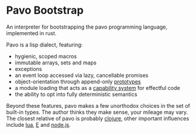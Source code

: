 # Pavo Bootstrap

An interpreter for bootstrapping the pavo programming language, implemented in rust.

Pavo is a lisp dialect, featuring:

- hygienic, scoped macros
- immutable arrays, sets and maps
- exceptions
- an event loop accessed via lazy, cancellable promises
- object-orientation through append-only [prototypes](https://en.wikipedia.org/wiki/Prototype-based_programming)
- a module loading that acts as a [capability system](https://en.wikipedia.org/wiki/Capability-based_security) for effectful code
- the ability to opt into fully deterministic semantics

Beyond these features, pavo makes a few unorthodox choices in the set of built-in types. The author thinks they make sense, your mileage may vary. The closest relative of pavo is probably [clojure](https://clojure.org/index), other important influences include [lua](http://www.lua.org/), [E](http://www.erights.org/) and [node.js](https://nodejs.org/en/).
